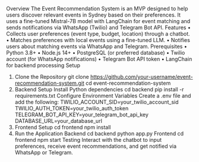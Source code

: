 Overview
The Event Recommendation System is an MVP designed to help users discover relevant events in Sydney based on their preferences. It uses a fine-tuned Mistral-7B model with LangChain for event matching and sends notifications via WhatsApp (Twilio) and Telegram Bot API.
Features
•	Collects user preferences (event type, budget, location) through a chatbot.
•	Matches preferences with local events using a fine-tuned LLM.
•	Notifies users about matching events via WhatsApp and Telegram.
Prerequisites
•	Python 3.8+
•	Node.js 14+
•	PostgreSQL (or preferred database)
•	Twilio account (for WhatsApp notifications)
•	Telegram Bot API token
•	LangChain for backend processing
Setup
1. Clone the Repository
git clone https://github.com/your-username/event-recommendation-system.git
cd event-recommendation-system
2. Backend Setup
Install Python dependencies
cd backend
pip install -r requirements.txt
Configure Environment Variables
Create a .env file and add the following:
TWILIO_ACCOUNT_SID=your_twilio_account_sid
TWILIO_AUTH_TOKEN=your_twilio_auth_token
TELEGRAM_BOT_API_KEY=your_telegram_bot_api_key
DATABASE_URL=your_database_url
3. Frontend Setup
cd frontend
npm install
4. Run the Application
Backend
cd backend
python app.py
Frontend
cd frontend
npm start
Testing
Interact with the chatbot to input preferences, receive event recommendations, and get notified via WhatsApp or Telegram.

